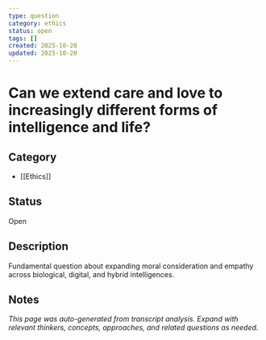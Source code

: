 ```yaml
---
type: question
category: ethics
status: open
tags: []
created: 2025-10-20
updated: 2025-10-20
---
```


# Can we extend care and love to increasingly different forms of intelligence and life?

## Category

- [[Ethics]]

## Status

Open

## Description

Fundamental question about expanding moral consideration and empathy across biological, digital, and hybrid intelligences.

## Notes

*This page was auto-generated from transcript analysis. Expand with relevant thinkers, concepts, approaches, and related questions as needed.*
